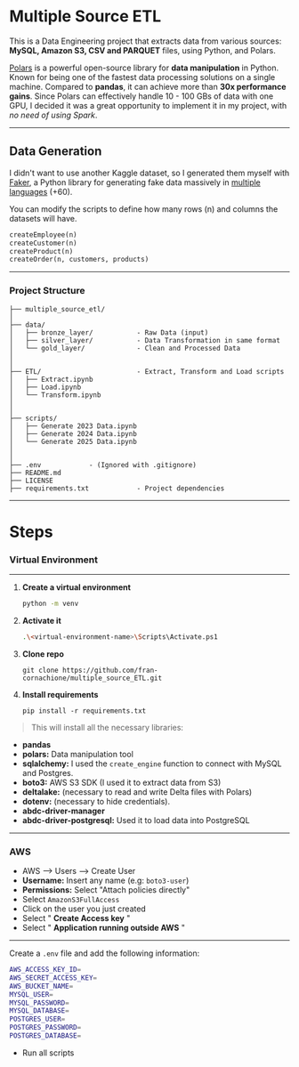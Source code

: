 # **Multiple Source ETL**

This is a Data Engineering project that extracts data from various sources: **MySQL, Amazon S3, CSV and PARQUET** files, using Python, and Polars.

[Polars](https://pola.rs/) is a powerful open-source library for **data manipulation** in Python. Known for being one of the fastest data processing solutions on a single machine. Compared to **pandas**, it can achieve more than **30x performance gains**. Since Polars can effectively handle 10 - 100 GBs of data with one GPU, I decided it was a great opportunity to implement it in my project, with *no need of using Spark*.

---

## Data Generation

I didn't want to use another Kaggle dataset, so I generated them myself with [Faker](https://faker.readthedocs.io/en/master/), a Python library for generating fake data massively in [multiple languages](https://v6.fakerjs.dev/api/localization.html) (+60).

You can modify the scripts to define how many rows (n) and columns the datasets will have.

```python
createEmployee(n)
createCustomer(n)
createProduct(n)
createOrder(n, customers, products)
```

---

### Project Structure

```
├── multiple_source_etl/
│
├── data/
│   ├── bronze_layer/           - Raw Data (input)
│   ├── silver_layer/           - Data Transformation in same format
│   └── gold_layer/             - Clean and Processed Data 
│
│
├── ETL/                        - Extract, Transform and Load scripts
│   ├── Extract.ipynb
│   ├── Load.ipynb
│   └── Transform.ipynb
│
│
├── scripts/
│   ├── Generate 2023 Data.ipynb
│   ├── Generate 2024 Data.ipynb
│   └── Generate 2025 Data.ipynb
│
│
├── .env 			- (Ignored with .gitignore)
├── README.md
├── LICENSE
├── requirements.txt            - Project dependencies
```

---

# Steps

### Virtual Environment

---

1. **Create a virtual environment**
   ```bash
   python -m venv 
   ```
2. **Activate it**
   ```bash
   .\<virtual-environment-name>\Scripts\Activate.ps1
   ```
3. **Clone repo**
   ```
   git clone https://github.com/fran-cornachione/multiple_source_ETL.git 
   ```
4. **Install requirements**
   ```
   pip install -r requirements.txt
   ```

> This will install all the necessary libraries:

- **pandas**
- **polars:** Data manipulation tool
- **sqlalchemy:** I used the `create_engine` function to connect with MySQL and Postgres.
- **boto3:** AWS S3 SDK (I used it to extract data from S3)
- **deltalake:** (necessary to read and write Delta files with Polars)
- **dotenv:** (necessary to hide credentials).
- **abdc-driver-manager**
- **abdc-driver-postgresql:** Used it to load data into PostgreSQL

---

### AWS

* AWS --> Users --> Create User
* **Username:** Insert any name (e.g: `boto3-user`)
* **Permissions:** Select "Attach policies directly"
* Select `AmazonS3FullAccess`
* Click on the user you just created
* Select " **Create Access key** "
* Select " **Application running outside AWS** "

---

Create a `.env` file and add the following information:

```bash
AWS_ACCESS_KEY_ID=
AWS_SECRET_ACCESS_KEY=
AWS_BUCKET_NAME=
MYSQL_USER=
MYSQL_PASSWORD=
MYSQL_DATABASE=
POSTGRES_USER=
POSTGRES_PASSWORD=
POSTGRES_DATABASE=
```

- Run all scripts
